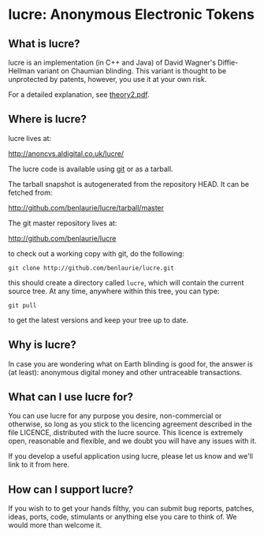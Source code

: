 lucre: Anonymous Electronic Tokens
==================================

What is lucre?
--------------

lucre is an implementation (in C++ and Java) of David Wagner's
Diffie-Hellman variant on Chaumian blinding. This variant is thought to be
unprotected by patents, however, you use it at your own risk.

For a detailed explanation, see [theory2.pdf][].

Where is lucre?
---------------

lucre lives at:

<http://anoncvs.aldigital.co.uk/lucre/>

The lucre code is available using [git][] or as a tarball.

The tarball snapshot is autogenerated from the repository HEAD. It can be
fetched from:

<http://github.com/benlaurie/lucre/tarball/master>

The git master repository lives at:

<http://github.com/benlaurie/lucre>

to check out a working copy with git, do the following:

    git clone http://github.com/benlaurie/lucre.git

this should create a directory called `lucre`, which will contain the
current source tree. At any time, anywhere within this tree, you can type:

    git pull

to get the latest versions and keep your tree up to date.

Why is lucre?
-------------

In case you are wondering what on Earth blinding is good for, the answer is
(at least): anonymous digital money and other untraceable transactions.

What can I use lucre for?
-------------------------

You can use lucre for any purpose you desire, non-commercial or otherwise,
so long as you stick to the licencing agreement described in the file
LICENCE, distributed with the lucre source. This licence is extremely open,
reasonable and flexible, and we doubt you will have any issues with it.

If you develop a useful application using lucre, please let us know and
we'll link to it from here.

How can I support lucre?
------------------------

If you wish to to get your hands filthy, you can submit bug reports,
patches, ideas, ports, code, stimulants or anything else you care to think
of. We would more than welcome it.

[theory2.pdf]: http://anoncvs.aldigital.co.uk/lucre/theory2.pdf
[git]:         http://git-scm.com/
